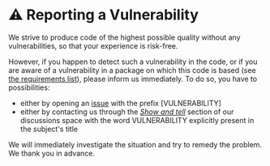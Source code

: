 # ⚠️ Reporting a Vulnerability

We strive to produce code of the highest possible quality without any vulnerabilities,
so that your experience is risk-free.

However, if you happen to detect such a vulnerability in the code, or if you are aware
of a vulnerability in a package on which this code is based (see 
[the requirements list](https://github.com/bqth29/simulated-bifurcation-algorithm/blob/main/requirements.txt)),
please inform us immediately. To do so, you have to possibilities:
- either by opening an [issue](https://github.com/bqth29/simulated-bifurcation-algorithm/issues)
  with the prefix [VULNERABILITY]
- either by contacting us through the
  [_Show and tell_](https://github.com/bqth29/simulated-bifurcation-algorithm/discussions/categories/show-and-tell)
  section of our discussions space with the word VULNERABILITY explicitly present in the
  subject's title

We will immediately investigate the situation and try to remedy the problem. We thank you in advance. 
